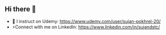 ## Hi there 👋

<!--
**sujandstc/sujandstc** is a ✨ _special_ ✨ repository because its `README.md` (this file) appears on your GitHub profile.

Here are some ideas to get you started:

- 🔭 I’m currently working on ...
- 🌱 I’m currently learning ...
- 👯 I’m looking to collaborate on ...
- 🤔 I’m looking for help with ...
- 💬 Ask me about ...
- 📫 How to reach me: ...
- 😄 Pronouns: ...
- ⚡ Fun fact: ...
-->

- 🔭 I instruct on Udemy: https://www.udemy.com/user/sujan-pokhrel-20/
- ⚡Connect with me on LinkedIn: https://www.linkedin.com/in/sujandstc/
